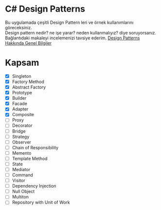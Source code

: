 # C# Design Patterns

Bu uygulamada çeşitli Design Pattern leri ve örnek kullanımlarını göreceksiniz.  
Design pattern nedir? ne işe yarar? neden kullanmalıyız? diye soruyorsanız. Bağlantıdaki makaleyi incelemenizi tavsiye ederim. [Design Patterns Hakkında Genel Bilgiler](https://www.hermesiletisim.net/dev/design-patterns-hakkinda-genel-bilgiler#.WmUkfahl_IU)

# Kapsam

- [x] Singleton
- [x] Factory Method
- [x] Abstract Factory
- [x] Prototype
- [x] Builder
- [x] Facade
- [x] Adapter
- [x] Composite
- [ ] Proxy
- [ ] Decorator
- [ ] Bridge
- [ ] Strategy
- [ ] Observer
- [ ] Chain of Responsibility
- [ ] Memento
- [ ] Template Method
- [ ] State
- [ ] Mediator
- [ ] Command
- [ ] Visitor
- [ ] Dependency Injection
- [ ] Null Object
- [ ] Multiton
- [ ] Repository with Unit of Work
